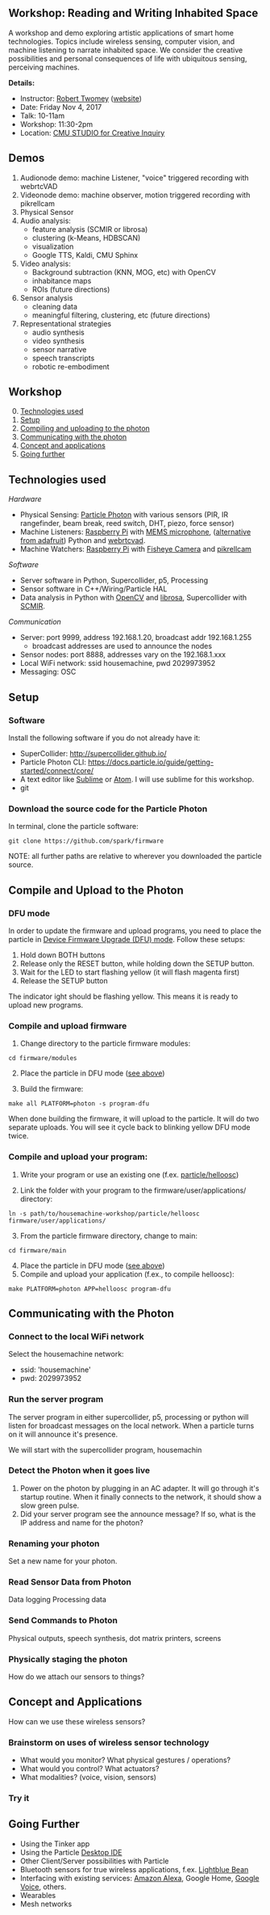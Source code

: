## Workshop: Reading and Writing Inhabited Space 

A workshop and demo exploring artistic applications of smart home technologies. Topics include wireless sensing, computer vision, and machine listening to narrate inhabited space. We consider the creative possibilities and personal consequences of life with ubiquitous sensing, perceiving machines. 

**Details:**

* Instructor: [Robert Twomey](mailto:robert@roberttwomey.com) ([website](http://roberttwomey.com))
* Date: Friday Nov 4, 2017
* Talk:	10-11am
* Workshop: 11:30-2pm
* Location: [CMU STUDIO for Creative Inquiry](http://studioforcreativeinquiry.org/)

## Demos

1. Audionode demo: machine Listener, "voice" triggered recording with webrtcVAD
2. Videonode demo: machine observer, motion triggered recording with pikrellcam
3. Physical Sensor
4. Audio analysis:
   * feature analysis (SCMIR or librosa)
   * clustering (k-Means, HDBSCAN)
   * visualization 
   * Google TTS, Kaldi, CMU Sphinx
5. Video analysis:
   * Background subtraction (KNN, MOG, etc) with OpenCV
   * inhabitance maps
   * ROIs (future directions)
6. Sensor analysis
   * cleaning data
   * meaningful filtering, clustering, etc (future directions)
7. Representational strategies
   * audio synthesis 
   * video synthesis
   * sensor narrative
   * speech transcripts
   * robotic re-embodiment

## Workshop

0. [Technologies used](#technologies-used)
1. [Setup](#Setup)
2. [Compiling and uploading to the photon](#compile-and-upload-to-the-photon)
3. [Communicating with the photon](#communicating-with-the-photon)
4. [Concept and applications](#concept-and-applications)
5. [Going further](#going-further)

## Technologies used

*Hardware*
* Physical Sensing: [Particle Photon](https://store.particle.io/#photon) with various sensors (PIR, IR rangefinder, beam break, reed switch, DHT, piezo, force sensor)
* Machine Listeners: [Raspberry Pi](https://www.raspberrypi.org/products/raspberry-pi-3-model-b/) with [MEMS microphone](https://github.com/roberttwomey/ics43432-pi), ([alternative from adafruit](https://www.adafruit.com/product/3421)) Python and [webrtcvad](https://pypi.python.org/pypi/webrtcvad).
* Machine Watchers: [Raspberry Pi](https://www.raspberrypi.org/products/raspberry-pi-3-model-b/) with [Fisheye Camera](https://www.amazon.com/gp/product/B013JWEGJQ/) and [pikrellcam](https://github.com/billw2/pikrellcam)

*Software*
* Server software in Python, Supercollider, p5, Processing
* Sensor software in C++/Wiring/Particle HAL
* Data analysis in Python with [OpenCV](https://pypi.python.org/pypi/pyopencv/2.1.0.wr1.2.0) and [librosa](https://github.com/librosa/librosa), Supercollider with [SCMIR](https://composerprogrammer.com/code.html).

*Communication*
* Server: port 9999, address 192.168.1.20, broadcast addr 192.168.1.255
  * broadcast addresses are used to announce the nodes
* Sensor nodes: port 8888, addresses vary on the 192.168.1.xxx 
* Local WiFi network: ssid housemachine, pwd 2029973952
* Messaging: OSC

## Setup
### Software
Install the following software if you do not already have it:
* SuperCollider: http://supercollider.github.io/
* Particle Photon CLI: https://docs.particle.io/guide/getting-started/connect/core/
* A text editor like [Sublime](https://www.sublimetext.com/) or [Atom](https://atom.io/). I will use sublime for this workshop.
* git

### Download the source code for the Particle Photon

In terminal, clone the particle software:

`git clone https://github.com/spark/firmware`

NOTE: all further paths are relative to wherever you downloaded the particle source.

## Compile and Upload to the Photon

### DFU mode

In order to update the firmware and upload programs, you need to place the particle in [Device Firmware Upgrade (DFU) mode](https://docs.particle.io/guide/getting-started/modes/photon/#dfu-mode-device-firmware-upgrade-). Follow these setups:

1. Hold down BOTH buttons
2. Release only the RESET button, while holding down the SETUP button.
3. Wait for the LED to start flashing yellow (it will flash magenta first)
4. Release the SETUP button

The indicator ight should be flashing yellow. This means it is ready to upload new programs.

### Compile and upload firmware

1. Change directory to the particle firmware modules:

`cd firmware/modules`

2. Place the particle in DFU mode ([see above](#dfu-mode))

3. Build the firmware:

`make all PLATFORM=photon -s program-dfu`

When done building the firmware, it will upload to the particle. It will do two separate uploads. You will see it cycle back to blinking yellow DFU mode twice.

### Compile and upload your program:
1. Write your program or use an existing one (f.ex. [particle/helloosc](particle/helloosc))

2. Link the folder with your program to the firmware/user/applications/ directory:

`ln -s path/to/housemachine-workshop/particle/helloosc firmware/user/applications/`

3. From the particle firmware directory, change to main:

`cd firmware/main`

4. Place the particle in DFU mode ([see above](#dfu-mode))
5. Compile and upload your application (f.ex., to compile helloosc):

`make PLATFORM=photon APP=helloosc program-dfu`

## Communicating with the Photon
### Connect to the local WiFi network
Select the housemachine network:
* ssid: 'housemachine'
* pwd: 2029973952

### Run the server program
The server program in either supercollider, p5, processing or python will listen for broadcast messages on the local network. When a particle turns on it will announce it's presence.

We will start with the supercollider program, housemachin

### Detect the Photon when it goes live
1. Power on the photon by plugging in an AC adapter. It will go through it's startup routine. When it finally connects to the network, it should show a slow green pulse.
2. Did your server program see the announce message? If so, what is the IP address and name for the photon?


### Renaming your photon

Set a new name for your photon.
### Read Sensor Data from Photon
Data logging
Processing data

### Send Commands to Photon
Physical outputs, speech synthesis, dot matrix printers, screens

### Physically staging the photon
How do we attach our sensors to things?

## Concept and Applications
How can we use these wireless sensors? 

### Brainstorm on uses of wireless sensor technology
* What would you monitor? What physical gestures / operations?
* What would you control? What actuators?
* What modalities? (voice, vision, sensors)

### Try it

## Going Further
* Using the Tinker app
* Using the Particle [Desktop IDE](https://docs.particle.io/guide/tools-and-features/dev/#getting-started)
* Other Client/Server possibilities with Particle
* Bluetooth sensors for true wireless applications, f.ex. [Lightblue Bean](https://store.punchthrough.com/collections/bean-family/products/bean)
* Interfacing with existing services: [Amazon Alexa](https://developer.amazon.com/alexa-voice-service/dev-kits), Google Home, [Google Voice](https://aiyprojects.withgoogle.com/voice), others.
* Wearables
* Mesh networks



